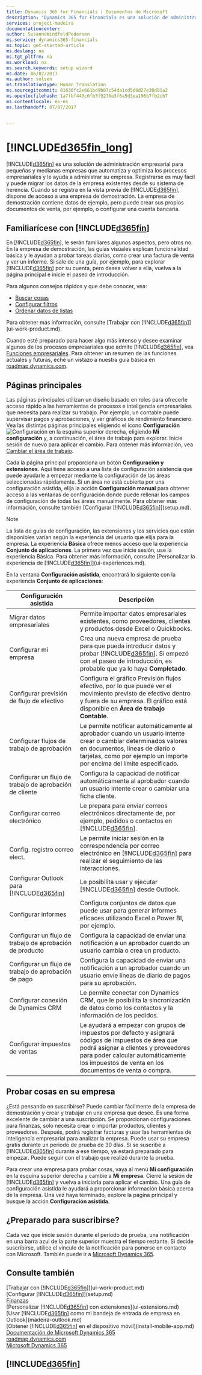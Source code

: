```yaml
---
title: Dynamics 365 for Financials | Documentos de Microsoft
description: "Dynamics 365 for Financials es una solución de administración empresarial para pequeñas y medianas empresas que automatiza y optimiza los procesos empresariales y le ayuda a administrar su empresa. Registrarse es muy fácil y puede migrar los datos de la empresa existentes desde su sistema de herencia."
services: project-madeira
documentationcenter: 
author: SusanneWindfeldPedersen
ms.service: dynamics365-financials
ms.topic: get-started-article
ms.devlang: na
ms.tgt_pltfrm: na
ms.workload: na
ms.search.keywords: setup wizard
ms.date: 06/02/2017
ms.author: solsen
ms.translationtype: Human Translation
ms.sourcegitcommit: 81636fc2e661bd9b07c54da1cd5d0d27e30d01a2
ms.openlocfilehash: 1a7fbf443c6fb3f9276e3f6a5d3ea196b7fb2cb7
ms.contentlocale: es-es
ms.lasthandoff: 07/07/2017


---
```

# <a name="welcome-to-included365finlongincludesd365finlongmdmd"></a>[!INCLUDE[d365fin_long](includes/d365fin_long_md.md)]
[!INCLUDE[d365fin](includes/d365fin_md.md)] es una solución de administración empresarial para pequeñas y medianas empresas que automatiza y optimiza los procesos empresariales y le ayuda a administrar su empresa. Registrarse es muy fácil y puede migrar los datos de la empresa existentes desde su sistema de herencia.
Cuando se registra en la vista previa de [!INCLUDE[d365fin](includes/d365fin_md.md)], dispone de acceso a una empresa de demostración. La empresa de demostración contiene datos de ejemplo, pero puede crear sus propios documentos de venta, por ejemplo, o configurar una cuenta bancaria.  

## <a name="get-to-know-included365finincludesd365finmdmd"></a>Familiarícese con [!INCLUDE[d365fin](includes/d365fin_md.md)]
En [!INCLUDE[d365fin](includes/d365fin_md.md)], le serán familiares algunos aspectos, pero otros no. En la empresa de demostración, las guías visuales explican funcionalidad básica y le ayudan a probar tareas diarias, como crear una factura de venta y ver un informe. Si sale de una guía, por ejemplo, para explorar [!INCLUDE[d365fin](includes/d365fin_md.md)] por su cuenta, pero desea volver a ella, vuelva a la página principal e inicie el paseo de introducción.  

Para algunos consejos rápidos y que debe conocer, vea:  

* [Buscar cosas](ui-search.md)  
* [Configurar filtros](ui-enter-criteria-filters.md)  
* [Ordenar datos de listas](ui-sorting.md)  

Para obtener más información, consulte [Trabajar con [!INCLUDE[d365fin](includes/d365fin_md.md)]](ui-work-product.md).  

Cuando esté preparado para hacer algo más intenso y desee examinar algunos de los procesos empresariales que admite [!INCLUDE[d365fin](includes/d365fin_md.md)], vea [Funciones empresariales](madeira-business-functionality.md). Para obtener un resumen de las funciones actuales y futuras, eche un vistazo a nuestra guía básica en [roadmap.dynamics.com](https://roadmap.dynamics.com/#edition=1#application=a56e2c12-2a92-e611-80dc-c4346bac0910#status=3a708a86-ae97-e611-80df-c4346baceb68).  

## <a name="the-home-pages"></a>Páginas principales
Las páginas principales utilizan un diseño basado en roles para ofrecerle acceso rápido a las herramientas de procesos e inteligencia empresariales que necesita para realizar su trabajo. Por ejemplo, un contable puede supervisar pagos y aprobaciones, y ver gráficos de rendimiento financiero. Vea las distintas páginas principales eligiendo el icono **Configuración** ![Configuración](media/ui-experience/settings_icon_small.png "Icono Configuración del área de trabajo") en la esquina superior derecha, eligiendo **Mi configuración** y, a continuación, el área de trabajo para explorar. Inicie sesión de nuevo para aplicar el cambio. Para obtener más información, vea [Cambiar el área de trabajo](change-role.md).  

Cada la página principal proporciona un botón **Configuración y extensiones**. Aquí tiene acceso a una lista de configuración asistencia que puede ayudarle a empezar mediante la configuración de las áreas seleccionadas rápidamente. Si un área no está cubierta por una configuración asistida, elija la acción **Configuración manual** para obtener acceso a las ventanas de configuración donde puede rellenar los campos de configuración de todas las áreas manualmente. Para obtener más información, consulte también [Configurar [!INCLUDE[d365fin](includes/d365fin_md.md)]](setup.md).  

> [!NOTE]  
>   La lista de guías de configuración, las extensiones y los servicios que están disponibles varían según la experiencia del usuario que elija para la empresa. La experiencia **Básica** ofrece menos acceso que la experiencia **Conjunto de aplicaciones**. La primera vez que inicie sesión, use la experiencia Básica. Para obtener más información, consulte [Personalizar la experiencia de [!INCLUDE[d365fin](includes/d365fin_md.md)]](ui-experiences.md).  

En la ventana **Configuración asistida**, encontrará lo siguiente con la experiencia **Conjunto de aplicaciones**:

| Configuración asistida | Descripción |
| --- | --- |
| Migrar datos empresariales |Permite importar datos empresariales existentes, como proveedores, clientes y productos desde Excel o Quickbooks. |
| Configurar mi empresa |Crea una nueva empresa de prueba para que pueda introducir datos y probar [!INCLUDE[d365fin](includes/d365fin_md.md)]. Si empezó con el paseo de introducción, es probable que ya lo haya **Completado**. |
| Configurar previsión de flujo de efectivo |Configura el gráfico Previsión flujos efectivo, por lo que puede ver el movimiento previsto de efectivo dentro y fuera de su empresa. El gráfico está disponible en **Área de trabajo Contable**. |
| Configurar flujos de trabajo de aprobación |Le permite notificar automáticamente al aprobador cuando un usuario intente crear o cambiar determinados valores en documentos, líneas de diario o tarjetas, como por ejemplo un importe por encima del límite especificado. |
| Configurar un flujo de trabajo de aprobación de cliente |Configura la capacidad de notificar automáticamente al aprobador cuando un usuario intente crear o cambiar una ficha cliente. |
| Configurar correo electrónico |Le prepara para enviar correos electrónicos directamente de, por ejemplo, pedidos o contactos en [!INCLUDE[d365fin](includes/d365fin_md.md)]. |
| Config. registro correo elect. |Le permite iniciar sesión en la correspondencia por correo electrónico en [!INCLUDE[d365fin](includes/d365fin_md.md)] para realizar el seguimiento de las interacciones. |
| Configurar Outlook para [!INCLUDE[d365fin](includes/d365fin_md.md)] |Le posibilita usar y ejecutar [!INCLUDE[d365fin](includes/d365fin_md.md)] desde Outlook. |
| Configurar informes |Configura conjuntos de datos que puede usar para generar informes eficaces utilizando Excel o Power BI, por ejemplo. |
| Configurar un flujo de trabajo de aprobación de producto |Configura la capacidad de enviar una notificación a un aprobador cuando un usuario cambia o crea un producto. |
| Configurar un flujo de trabajo de aprobación de pago |Configura la capacidad de enviar una notificación a un aprobador cuando un usuario envíe líneas de diario de pagos para su aprobación. |
| Configurar conexión de Dynamics CRM |Le permite conectar con Dynamics CRM, que le posibilita la sincronización de datos como los contactos y la información de los pedidos. |
| Configurar impuestos de ventas |Le ayudará a empezar con grupos de impuestos por defecto y asignará códigos de impuestos de área que podrá asignar a clientes y proveedores para poder calcular automáticamente los impuestos de venta en los documentos de venta o compra. |

## <a name="trying-things-out-in-your-own-company"></a>Probar cosas en su empresa
¿Está pensando en suscribirse? Puede cambiar fácilmente de la empresa de demostración y crear y trabajar en una empresa que desee. Es una forma excelente de cambiar a una suscripción. Se proporcionan configuraciones para finanzas, solo necesita crear o importar productos, clientes y proveedores. Después, podrá registrar facturas y usar las herramientas de inteligencia empresarial para analizar la empresa. Puede usar su empresa gratis durante un periodo de prueba de 30 días. Si se suscribe a [!INCLUDE[d365fin](includes/d365fin_md.md)] durante a ese tiempo, ya estará preparado para empezar. Puede seguir con el trabajo que realizó durante la prueba.  

Para crear una empresa para probar cosas, vaya al menú **Mi configuración** en la esquina superior derecha y cambie a **Mi empresa**. Cierre la sesión de [!INCLUDE[d365fin](includes/d365fin_md.md)] y vuelva a iniciarla para aplicar el cambio. Una guía de configuración asistida le ayudará a proporcionar información básica acerca de la empresa. Una vez haya terminado, explore la página principal y busque la acción **Configuración asistida**.  

## <a name="ready-to-subscribe"></a>¿Preparado para suscribirse?
Cada vez que inicie sesión durante el periodo de prueba, una notificación en una barra azul de la parte superior muestra el tiempo restante. Si decide suscribirse, utilice el vínculo de la notificación para ponerse en contacto con Microsoft. También puede ir a [Microsoft Dynamics 365](https://go.microsoft.com/fwlink/?linkid=828707).

## <a name="see-also"></a>Consulte también
[Trabajar con [!INCLUDE[d365fin](includes/d365fin_md.md)]](ui-work-product.md)  
[Configurar [!INCLUDE[d365fin](includes/d365fin_md.md)]](setup.md)  
[Finanzas](finance.md)  
[Personalizar [!INCLUDE[d365fin](includes/d365fin_md.md)] con extensiones](ui-extensions.md)  
[Usar [!INCLUDE[d365fin](includes/d365fin_md.md)] como mi bandeja de entrada de empresa en Outlook](madeira-outlook.md)  
[Obtener [!INCLUDE[d365fin](includes/d365fin_md.md)] en el dispositivo móvil](install-mobile-app.md)  
[Documentación de Microsoft Dynamics 365](https://docs.microsoft.com/en-us/dynamics365/#pivot=solutions&panel=solutions_financials)  
[roadmap.dynamics.com](https://roadmap.dynamics.com/#edition=1#application=a56e2c12-2a92-e611-80dc-c4346bac0910#status=3a708a86-ae97-e611-80df-c4346baceb68)  
[Microsoft Dynamics 365](https://go.microsoft.com/fwlink/?linkid=828707)  

## [!INCLUDE[d365fin](includes/free_trial_md.md)]

